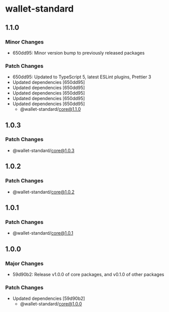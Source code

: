 # wallet-standard

## 1.1.0

### Minor Changes

-   650dd95: Minor version bump to previously released packages

### Patch Changes

-   650dd95: Updated to TypeScript 5, latest ESLint plugins, Prettier 3
-   Updated dependencies [650dd95]
-   Updated dependencies [650dd95]
-   Updated dependencies [650dd95]
-   Updated dependencies [650dd95]
-   Updated dependencies [650dd95]
    -   @wallet-standard/core@1.1.0

## 1.0.3

### Patch Changes

-   @wallet-standard/core@1.0.3

## 1.0.2

### Patch Changes

-   @wallet-standard/core@1.0.2

## 1.0.1

### Patch Changes

-   @wallet-standard/core@1.0.1

## 1.0.0

### Major Changes

-   59d90b2: Release v1.0.0 of core packages, and v0.1.0 of other packages

### Patch Changes

-   Updated dependencies [59d90b2]
    -   @wallet-standard/core@1.0.0

